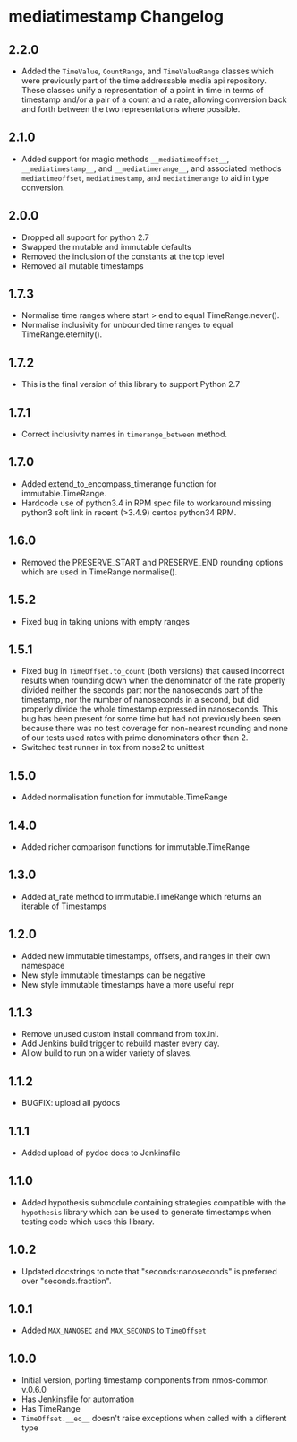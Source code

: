 # mediatimestamp Changelog

## 2.2.0
- Added the `TimeValue`, `CountRange`, and `TimeValueRange` classes which were previously part of the
  time addressable media api repository. These classes unify a representation of a point in time in terms
  of timestamp and/or a pair of a count and a rate, allowing conversion back and forth between the two
  representations where possible.

## 2.1.0
- Added support for magic methods `__mediatimeoffset__`, `__mediatimestamp__`, and `__mediatimerange__`,
  and associated methods `mediatimeoffset`, `mediatimestamp`, and `mediatimerange` to aid in type conversion.

## 2.0.0
- Dropped all support for python 2.7
- Swapped the mutable and immutable defaults
- Removed the inclusion of the constants at the top level
- Removed all mutable timestamps

## 1.7.3
- Normalise time ranges where start > end to equal TimeRange.never().
- Normalise inclusivity for unbounded time ranges to equal TimeRange.eternity().

## 1.7.2
- This is the final version of this library to support Python 2.7

## 1.7.1
- Correct inclusivity names in `timerange_between` method.

## 1.7.0
- Added extend_to_encompass_timerange function for immutable.TimeRange.
- Hardcode use of python3.4 in RPM spec file to workaround missing python3 soft
link in recent (>3.4.9) centos python34 RPM.

## 1.6.0
- Removed the PRESERVE_START and PRESERVE_END rounding options which are used in TimeRange.normalise().

## 1.5.2
- Fixed bug in taking unions with empty ranges

## 1.5.1
- Fixed bug in `TimeOffset.to_count` (both versions) that caused
  incorrect results when rounding down when the denominator of the
  rate properly divided neither the seconds part nor the nanoseconds
  part of the timestamp, nor the number of nanoseconds in a second,
  but did properly divide the whole timestamp expressed in
  nanoseconds. This bug has been present for some time but had not
  previously been seen because there was no test coverage for
  non-nearest rounding and none of our tests used rates with prime
  denominators other than 2.
- Switched test runner in tox from nose2 to unittest

## 1.5.0
- Added normalisation function for immutable.TimeRange

## 1.4.0
- Added richer comparison functions for immutable.TimeRange

## 1.3.0
- Added at_rate method to immutable.TimeRange which returns an
  iterable of Timestamps

## 1.2.0
- Added new immutable timestamps, offsets, and ranges in their own
namespace
- New style immutable timestamps can be negative
- New style immutable timestamps have a more useful repr

## 1.1.3
- Remove unused custom install command from tox.ini.
- Add Jenkins build trigger to rebuild master every day.
- Allow build to run on a wider variety of slaves.

## 1.1.2
- BUGFIX: upload all pydocs

## 1.1.1
- Added upload of pydoc docs to Jenkinsfile

## 1.1.0
- Added hypothesis submodule containing strategies compatible with the
  `hypothesis` library which can be used to generate timestamps when
  testing code which uses this library.

## 1.0.2
- Updated docstrings to note that "seconds:nanoseconds" is preferred over
  "seconds.fraction".

## 1.0.1
- Added `MAX_NANOSEC` and `MAX_SECONDS` to `TimeOffset`

## 1.0.0
- Initial version, porting timestamp components from nmos-common v.0.6.0
- Has Jenkinsfile for automation
- Has TimeRange
- `TimeOffset.__eq__` doesn't raise exceptions when called with a
  different type
